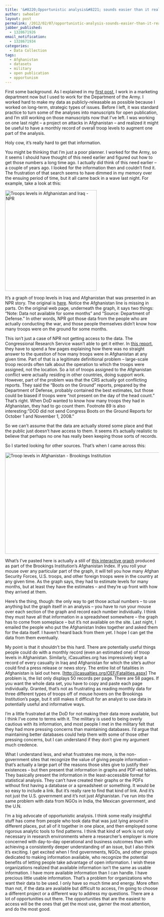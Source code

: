 ```yaml
---
title: '&#8220;Opportunistic analysis&#8221; sounds easier than it really is'
author: swheeler
layout: post
permalink: /2012/02/07/opportunistic-analysis-sounds-easier-than-it-really-is/
jabber_published:
  - 1328671926
email_notification:
  - 1328671934
categories:
  - Data Collection
tags:
  - Afghanistan
  - datasets
  - military
  - open publication
  - opportunism
---
```

First some background. As I explained in my [first post][1], I work in a marketing department now but I used to work for the Department of the Army. I worked hard to make my data as publicly-releasable as possible because I worked on long-term, strategic types of issues. Before I left, it was standard practice to turn some of the analyses into manuscripts for open publication, and I&#8217;m still working on those manuscripts now that I&#8217;ve left. I was working on one last night &#8211; a project on attacks in Afghanistan &#8211; and realized it might be useful to have a monthly record of overall troop levels to augment one part of the analysis.<!--more-->

Holy cow, it&#8217;s really hard to get that information.

You might be thinking that I&#8217;m just a poor planner. I worked for the Army, so it seems I should have thought of this need earlier and figured out how to get those numbers a long time ago. I actually did think of this need earlier &#8211; a couple of years ago. I looked for the information then and couldn&#8217;t find it. The frustration of that search seems to have dimmed in my memory over the ensuing period of time, but it all came back in a wave last night. For example, take a look at this:

[<img class="alignnone size-full wp-image-50" title="IMAGE_afghan-iraq-troops" src="http://housesofstones.github.io/images/image_afghan-iraq-troops1.gif" alt="Troops levels in Afghanistan and Iraq - NPR" width="300" height="330" />][2]

It&#8217;s a graph of troop levels in Iraq and Afghanistan that was presented in an NPR story. The original is [here][3]. Notice the Afghanistan line is missing in parts. On the original web page, underneath the graph, it says two things: &#8220;Note: Data not available for some months&#8221; and &#8220;Source: Department of Defense.&#8221; In other words, NPR got those data from the people who are actually conducting the war, and those people themselves didn&#8217;t know how many troops were on the ground for some months.

This isn&#8217;t just a case of NPR not getting access to the data. The Congressional Research Service wasn&#8217;t able to get it either. In [this report][4], they have to spend a few pages explaining how there was no straight answer to the question of how many troops were in Afghanistan at any given time. Part of that is a legitimate definitional problem &#8211; large-scale troop records often talk about the operation to which the troops were assigned, not the location. So a lot of troops assigned to the Afghanistan conflict were actually residing in other countries, doing support work. However, part of the problem was that the CRS actually got conflicting reports. They said the &#8220;Boots on the Ground&#8221; reports, prepared by the Department of Defense, probably contained the best estimates, but those could be biased if troops were &#8220;not present on the day of the head count.&#8221; That&#8217;s right. When DoD wanted to know how many troops they had in Afghanistan, they had to go count them. Footnote 89 is also interesting:&#8221;DOD did not send Congress Boots on the Ground Reports for October 1 and November 1, 2008.&#8221;

So we can&#8217;t assume that the data are actually stored some place and that the public just doesn&#8217;t have access to them. It seems it&#8217;s actually realistic to believe that perhaps no one has really been keeping those sorts of records.

So I started looking for other sources. That&#8217;s when I came across this:

[<img class="alignnone size-full wp-image-51" title="IMAGE_Brookings_afghanistan" src="http://housesofstones.github.io/images/image_brookings_afghanistan1.jpg" alt="Troop levels in Afghanistan - Brookings Institution" width="590" height="332" />][5]

What&#8217;s I&#8217;ve pasted here is actually a still of [this interactive graph][6] produced as part of the Brookings Institution&#8217;s Afghanistan Index. If you roll your mouse over any particular part of the graph, it will tell you how many Afghan Security Forces, U.S. troops, and other foreign troops were in the country at any given time. As the graph says, they had to estimate levels for many months, but at least they have the estimates &#8211; and they&#8217;re up front with how they arrived at them.

Here&#8217;s the thing, though: the only way to get those actual numbers &#8211; to use anything but the graph itself in an analysis &#8211; you have to run your mouse over each section of the graph and record each number individually. I think they must have all that information in a spreadsheet somewhere &#8211; the graph has to come from someplace &#8211; but it&#8217;s not available on the site. Last night, I emailed the people who put the Afghanistan Index together and asked them for the data itself. I haven&#8217;t heard back from them yet. I hope I can get the data from them eventually.

My point is that it shouldn&#8217;t be this hard. There are potentially useful things people could do with a monthly record (even an estimated one) of troop levels in Afghanistan. Similarly, iCasualties.org has impressively kept a record of every casualty in Iraq and Afghanistan for which the site&#8217;s author could find a press release or news story. The entire list of fatalities in Afghanistan is laid out here. [http://icasualties.org/OEF/Fatalities.aspx] The problem is, the list only displays 50 records per page. There are 58 pages. If you want the whole data set, you have to copy and paste each page individually. Granted, that&#8217;s not as frustrating as reading monthly data for three different types of troops off of mouse hovers on the Brookings Institution&#8217;s page, but it still makes it difficult for an analyst to use data in potentially useful and informative ways.

I&#8217;m a little frustrated at the DoD for not making their data more available, but I think I&#8217;ve come to terms with it. The military is used to being overly cautious with its information, and most people I met in the military felt that they had more pressing concerns than maintaining databases. I&#8217;d argue that maintaining better databases could help them with some of those other pressing concerns, but I can understand if they don&#8217;t give my argument much credence.

What I understand less, and what frustrates me more, is the non-government sites that recognize the value of giving people information &#8211; that&#8217;s actually a large part of the reasons those sites give to justify their existences &#8211; but then present that information in graphs and PDF-ed tables. They basically present the information in the least-accessible format for statistical analysis. They can&#8217;t have created their graphs or the PDFs without first having a database or a spreadsheet or something. It would be so easy to include a link. But it&#8217;s really rare to find that kind of link. And it&#8217;s not just the U.S. government and it&#8217;s not just Afghanistan. I&#8217;ve run into the same problem with data from NGOs in India, the Mexican government, and the U.N.

I&#8217;m a big advocate of opportunistic analysis. I think some really insightful stuff has come from people who took data that was just lying around in different places, put all of it together in one place, and then employed some rigorous analytic tools to find patterns. I think that kind of work is not only necessary in research environments where a researcher&#8217;s employer is more concerned with day-to-day operational and business outcomes than with achieving a consistently deeper understanding of an issue, but I also think it&#8217;s exciting. I get excited when I find governments, NGOs, and other groups dedicated to making information available, who recognize the potential benefits of letting people take advantage of open information. I wish these organizations realized that available information isn&#8217;t the same as usable information. I have more available information than I can handle. I have precious little usable information. That&#8217;s a problem for organizations who want their data to be used. I only have so much time and energy. More often than not, if the data are available but difficult to access, I&#8217;m going to choose a different project or a different way to address my questions. There are a lot of opportunities out there. The opportunities that are the easiest to access will be the ones that get the most use, garner the most attention, and do the most good.

 [1]: http://housesofstones.github.io/2012/01/29/good-research-usually-needs-walls-hard-ones/
 [2]: http://housesofstones.github.io/images/image_afghan-iraq-troops1.gif
 [3]: http://www.npr.org/2011/06/10/137102440/q-a-can-the-u-s-find-success-in-afghanistan
 [4]: http://www.fas.org/sgp/crs/natsec/R40682.pdf
 [5]: http://housesofstones.github.io/images/image_brookings_afghanistan1.jpg
 [6]: http://www.brookings.edu/foreign-policy/afghanistan-index.aspx
